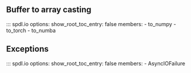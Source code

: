 ## Buffer to array casting

::: spdl.io
    options:
      show_root_toc_entry: false
      members:
      - to_numpy
      - to_torch
      - to_numba

## Exceptions

::: spdl.io
    options:
      show_root_toc_entry: false
      members:
      - AsyncIOFailure

